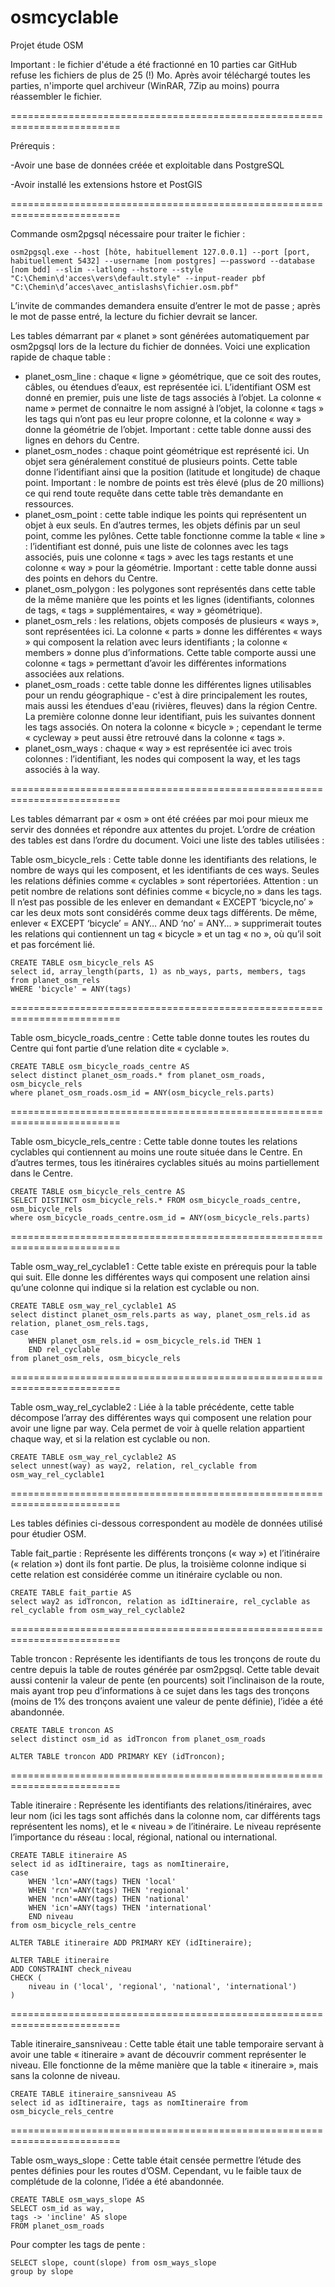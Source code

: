 # osmcyclable
Projet étude OSM

Important : le fichier d'étude a été fractionné en 10 parties car GitHub refuse les fichiers de plus de 25 (!) Mo. Après avoir téléchargé toutes les parties, n'importe quel archiveur (WinRAR, 7Zip au moins) pourra réassembler le fichier. 

=========================================================================

Prérequis :

-Avoir une base de données créée et exploitable dans PostgreSQL

-Avoir installé les extensions hstore et PostGIS

=========================================================================

Commande osm2pgsql nécessaire pour traiter le fichier :

```
osm2pgsql.exe --host [hôte, habituellement 127.0.0.1] --port [port, habituellement 5432] --username [nom postgres] –-password --database [nom bdd] --slim --latlong --hstore --style "C:\Chemin\d'acces\vers\default.style" --input-reader pbf "C:\Chemin\d’acces\avec_antislashs\fichier.osm.pbf"
```

L’invite de commandes demandera ensuite d’entrer le mot de passe ; après le mot de passe entré, la lecture du fichier devrait se lancer.

Les tables démarrant par « planet » sont générées automatiquement par osm2pgsql lors de la lecture du fichier de données. Voici une explication rapide de chaque table :
-	planet_osm_line : chaque « ligne » géométrique, que ce soit des routes, câbles, ou étendues d’eaux, est représentée ici. L’identifiant OSM est donné en premier, puis une liste de tags associés à l’objet. La colonne « name » permet de connaitre le nom assigné à l’objet, la colonne « tags » les tags qui n’ont pas eu leur propre colonne, et la colonne « way » donne la géométrie de l’objet. Important : cette table donne aussi des lignes en dehors du Centre.
-	planet_osm_nodes : chaque point géométrique est représenté ici. Un objet sera généralement constitué de plusieurs points. Cette table donne l’identifiant ainsi que la position (latitude et longitude) de chaque point. Important : le nombre de points est très élevé (plus de 20 millions) ce qui rend toute requête dans cette table très demandante en ressources.
-	planet_osm_point : cette table indique les points qui représentent un objet à eux seuls. En d’autres termes, les objets définis par un seul point, comme les pylônes. Cette table fonctionne comme la table « line » : l’identifiant est donné, puis une liste de colonnes avec les tags associés, puis une colonne « tags » avec les tags restants et une colonne « way » pour la géométrie. Important : cette table donne aussi des points en dehors du Centre.
-	planet_osm_polygon : les polygones sont représentés dans cette table de la même manière que les points et les lignes (identifiants, colonnes de tags, « tags » supplémentaires, « way » géométrique).
-	planet_osm_rels : les relations, objets composés de plusieurs « ways », sont représentées ici. La colonne « parts » donne les différentes « ways » qui composent la relation avec leurs identifiants ; la colonne « members » donne plus d’informations. Cette table comporte aussi une colonne « tags » permettant d’avoir les différentes informations associées aux relations.
-	planet_osm_roads : cette table donne les différentes lignes utilisables pour un rendu géographique - c'est à dire principalement les routes, mais aussi les étendues d'eau (rivières, fleuves) dans la région Centre. La première colonne donne leur identifiant, puis les suivantes donnent les tags associés. On notera la colonne « bicycle » ; cependant le terme « cycleway » peut aussi être retrouvé dans la colonne « tags ».
-	planet_osm_ways : chaque « way » est représentée ici avec trois colonnes : l’identifiant, les nodes qui composent la way, et les tags associés à la way.

=========================================================================

Les tables démarrant par « osm » ont été créées par moi pour mieux me servir des données et répondre aux attentes du projet. L’ordre de création des tables est dans l’ordre du document.
Voici une liste des tables utilisées :

Table osm_bicycle_rels :
Cette table donne les identifiants des relations, le nombre de ways qui les composent, et les identifiants de ces ways. Seules les relations définies comme « cyclables » sont répertoriées.
Attention : un petit nombre de relations sont définies comme « bicycle,no » dans les tags. Il n’est pas possible de les enlever en demandant « EXCEPT ‘bicycle,no’ » car les deux mots sont considérés comme deux tags différents. De même, enlever « EXCEPT ‘bicycle’ = ANY… AND ‘no’ = ANY… » supprimerait toutes les relations qui contiennent un tag « bicycle » et un tag « no », où qu’il soit et pas forcément lié.

```
CREATE TABLE osm_bicycle_rels AS
select id, array_length(parts, 1) as nb_ways, parts, members, tags from planet_osm_rels
WHERE 'bicycle' = ANY(tags)
```

=========================================================================

Table osm_bicycle_roads_centre : 
Cette table donne toutes les routes du Centre qui font partie d’une relation dite « cyclable ». 

```
CREATE TABLE osm_bicycle_roads_centre AS
select distinct planet_osm_roads.* from planet_osm_roads, osm_bicycle_rels
where planet_osm_roads.osm_id = ANY(osm_bicycle_rels.parts)
```

=========================================================================

Table osm_bicycle_rels_centre :
Cette table donne toutes les relations cyclables qui contiennent au moins une route située dans le Centre. En d’autres termes, tous les itinéraires cyclables situés au moins partiellement dans le Centre.

```
CREATE TABLE osm_bicycle_rels_centre AS
SELECT DISTINCT osm_bicycle_rels.* FROM osm_bicycle_roads_centre, osm_bicycle_rels
where osm_bicycle_roads_centre.osm_id = ANY(osm_bicycle_rels.parts)
```

=========================================================================

Table osm_way_rel_cyclable1 :
Cette table existe en prérequis pour la table qui suit. Elle donne les différentes ways qui composent une relation ainsi qu’une colonne qui indique si la relation est cyclable ou non.

```
CREATE TABLE osm_way_rel_cyclable1 AS
select distinct planet_osm_rels.parts as way, planet_osm_rels.id as relation, planet_osm_rels.tags, 
case
	WHEN planet_osm_rels.id = osm_bicycle_rels.id THEN 1
	END rel_cyclable
from planet_osm_rels, osm_bicycle_rels
```

=========================================================================

Table osm_way_rel_cyclable2 :
Liée à la table précédente, cette table décompose l’array des différentes ways qui composent une relation pour avoir une ligne par way. Cela permet de voir à quelle relation appartient chaque way, et si la relation est cyclable ou non.

```
CREATE TABLE osm_way_rel_cyclable2 AS
select unnest(way) as way2, relation, rel_cyclable from osm_way_rel_cyclable1 
```

=========================================================================

Les tables définies ci-dessous correspondent au modèle de données utilisé pour étudier OSM.

Table fait_partie :
Représente les différents tronçons (« way ») et l’itinéraire (« relation ») dont ils font partie. De plus, la troisième colonne indique si cette relation est considérée comme un itinéraire cyclable ou non.

```
CREATE TABLE fait_partie AS
select way2 as idTroncon, relation as idItineraire, rel_cyclable as rel_cyclable from osm_way_rel_cyclable2
```

=========================================================================

Table troncon : 
Représente les identifiants de tous les tronçons de route du centre depuis la table de routes générée par osm2pgsql. Cette table devait aussi contenir la valeur de pente (en pourcents) soit l’inclinaison de la route, mais ayant trop peu d’informations à ce sujet dans les tags des tronçons (moins de 1% des tronçons avaient une valeur de pente définie), l’idée a été abandonnée.

```
CREATE TABLE troncon AS
select distinct osm_id as idTroncon from planet_osm_roads

ALTER TABLE troncon ADD PRIMARY KEY (idTroncon);
```

=========================================================================

Table itineraire : 
Représente les identifiants des relations/itinéraires, avec leur nom (ici les tags sont affichés dans la colonne nom, car différents tags représentent les noms), et le « niveau » de l’itinéraire. Le niveau représente l’importance du réseau : local, régional, national ou international.

```
CREATE TABLE itineraire AS
select id as idItineraire, tags as nomItineraire, 
case
	WHEN 'lcn'=ANY(tags) THEN 'local'
	WHEN 'rcn'=ANY(tags) THEN 'regional'
	WHEN 'ncn'=ANY(tags) THEN 'national'
	WHEN 'icn'=ANY(tags) THEN 'international'
	END niveau
from osm_bicycle_rels_centre

ALTER TABLE itineraire ADD PRIMARY KEY (idItineraire);

ALTER TABLE itineraire
ADD CONSTRAINT check_niveau
CHECK (
	niveau in ('local', 'regional', 'national', 'international')
)
```

=========================================================================

Table itineraire_sansniveau :
Cette table était une table temporaire servant à avoir une table « itineraire » avant de découvrir comment représenter le niveau. Elle fonctionne de la même manière que la table « itineraire », mais sans la colonne de niveau.

```
CREATE TABLE itineraire_sansniveau AS
select id as idItineraire, tags as nomItineraire from osm_bicycle_rels_centre
```

=========================================================================

Table osm_ways_slope : 
Cette table était censée permettre l’étude des pentes définies pour les routes d’OSM. Cependant, vu le faible taux de complétude de la colonne, l’idée a été abandonnée.

```
CREATE TABLE osm_ways_slope AS
SELECT osm_id as way,
tags -> 'incline' AS slope
FROM planet_osm_roads
```

Pour compter les tags de pente :

```
SELECT slope, count(slope) from osm_ways_slope
group by slope
```
